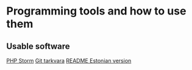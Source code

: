 # Programming tools and how to use them
## Usable software

[PHP Storm](https://www.jetbrains.com/phpstorm/specials/phpstorm/phpstorm.html?gclid=EAIaIQobChMIj4OhrtLx3gIVDYuyCh20LQU8EAAYASAAEgKPKvD_BwE&gclsrc=aw.ds)
[Git tarkvara](https://git-scm.com/downloads)
[README Estonian version](https://github.com/TanelIsmael/vs18_t/blob/master/README.md)
